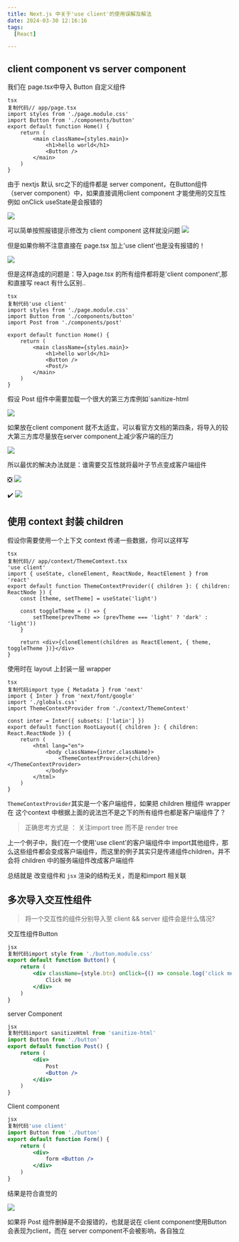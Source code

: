 ```yaml
---
title: Next.js 中关于'use client'的使用误解及解法
date: 2024-03-30 12:16:16
tags:
  [React]

---
```

## client component vs server component

我们在 page.tsx中导入 Button 自定义组件

```tsx
tsx
复制代码// app/page.tsx
import styles from './page.module.css'
import Button from './components/button'
export default function Home() {
	return (
		<main className={styles.main}>
			<h1>hello world</h1>
			<Button />
		</main>
	)
}
```

由于 nextjs 默认 src之下的组件都是 server component，在Button组件（server component）中，如果直接调用client component 才能使用的交互性例如 onClick useState是会报错的

![](http://image.hansking.cn/picgo/202403301210616.png)

可以简单按照报错提示修改为 client component 这样就没问题
![](http://image.hansking.cn/picgo/20240330121133.png)

但是如果你稍不注意直接在 page.tsx 加上'use client'也是没有报错的！

![](http://image.hansking.cn/picgo/20240330121154.png)



但是这样造成的问题是：导入page.tsx 的所有组件都将是'client component',那和直接写 react 有什么区别..

```tsx
tsx
复制代码'use client'
import styles from './page.module.css'
import Button from './components/button'
import Post from './components/post'

export default function Home() {
	return (
		<main className={styles.main}>
			<h1>hello world</h1>
			<Button />
            <Post/>
		</main>
	)
}
```

假设 Post 组件中需要加载一个很大的第三方库例如`sanitize-html

![](http://image.hansking.cn/picgo/20240330121318.png)

如果放在client component 就不太适宜，可以看官方文档的第四条，将导入的较大第三方库尽量放在server component上减少客户端的压力 

![](http://image.hansking.cn/picgo/20240330121337.png)

所以最优的解决办法就是：谁需要交互性就将最叶子节点变成客户端组件

❎ ![](http://image.hansking.cn/picgo/20240330121407.png)

✔️ ![](http://image.hansking.cn/picgo/20240330121447.png)

## 使用 context 封装 children

假设你需要使用一个上下文 context 传递一些数据，你可以这样写

```tsx
tsx
复制代码// app/context/ThemeComtext.tsx
'use client'
import { useState, cloneElement, ReactNode, ReactElement } from 'react'
export default function ThemeContextProvider({ children }: { children: ReactNode }) {
	const [theme, setTheme] = useState('light')

	const toggleTheme = () => {
		setTheme(prevTheme => (prevTheme === 'light' ? 'dark' : 'light'))
	}

	return <div>{cloneElement(children as ReactElement, { theme, toggleTheme })}</div>
}
```

使用时在 layout 上封装一层 wrapper

```tsx
tsx
复制代码import type { Metadata } from 'next'
import { Inter } from 'next/font/google'
import './globals.css'
import ThemeContextProvider from './context/ThemeContext'

const inter = Inter({ subsets: ['latin'] })
export default function RootLayout({ children }: { children: React.ReactNode }) {
	return (
		<html lang="en">
			<body className={inter.className}>
				<ThemeContextProvider>{children}</ThemeContextProvider>
			</body>
		</html>
	)
}
```

`ThemeContextProvider`其实是一个客户端组件，如果把 children 根组件 wrapper 在 这个context 中根据上面的说法岂不是之下的所有组件也都是客户端组件了？

> 正确思考方式是 ： 关注import tree 而不是 render tree

上一个例子中，我们在一个使用'use client'的客户端组件中 import其他组件，那么这些组件都会变成客户端组件，而这里的例子其实只是传递组件children，并不会将 children 中的服务端组件改成客户端组件

总结就是 改变组件和 `jsx` 渲染的结构无关，而是和import 相关联

## 多次导入交互性组件

> 将一个交互性的组件分别导入至 client  && server 组件会是什么情况?

交互性组件Button

```jsx
jsx
复制代码import style from './button.module.css'
export default function Button() {
	return (
		<div className={style.btn} onClick={() => console.log('click me')}>
			Click me
		</div>
	)
}
```

server Component

```jsx
jsx
复制代码import sanitizeHtml from 'sanitize-html'
import Button from './button'
export default function Post() {
	return (
		<div>
			Post 
			<Button />
		</div>
	)
}
```

Client component

```jsx
jsx
复制代码'use client'
import Button from './button'
export default function Form() {
	return (
		<div>
			form <Button />
		</div>
	)
}
```

结果是符合直觉的 

![](http://image.hansking.cn/picgo/20240330121502.png)

如果将 Post 组件删掉是不会报错的，也就是说在 client component使用Button会表现为client，而在 server component不会被影响，各自独立
